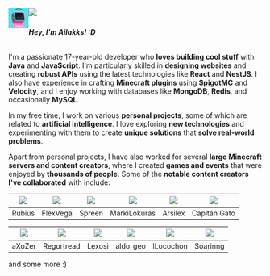 ![](https://hit.yhype.me/github/profile?user_id=44925968)
<img align='left' src='https://raw.githubusercontent.com/Ailakks/ailakks-profile/master/images/image-1.png' width='8%'>

###### **Hey, I'm Ailakks! :D**

I'm a passionate 17-year-old developer who **loves building cool stuff** with **Java** and **JavaScript**. I'm particularly skilled in **designing websites** and creating **robust APIs** using the latest technologies like **React** and **NestJS**. I also have experience in crafting **Minecraft plugins** using **SpigotMC** and **Velocity**, and I enjoy working with databases like **MongoDB**, **Redis**, and occasionally **MySQL**.

In my free time, I work on various **personal projects**, some of which are related to **artificial intelligence**. I love exploring **new technologies** and experimenting with them to create **unique solutions** that **solve real-world problems**.

Apart from personal projects, I have also worked for several **large Minecraft servers and content creators**, where I created **games and events** that were enjoyed by **thousands of people**. Some of the **notable content creators I've collaborated** with include:

| <img src="https://ailakks.com/static/media/rubius.067cbec5d761de8e225a.jpg" width='100px' /> | <img src="https://ailakks.com/static/media/flexvega.8fafc6be0281e2a08fad.jpg" width='100px' /> | <img src="https://ailakks.com/static/media/spreen.82a95b76dd748b323467.jpg" width='100px' /> | <img src="https://ailakks.com/static/media/marki_locuras.7e6d5dc47016ab4ac6b6.jpg" width='100px' /> | <img src="https://ailakks.com/static/media/arsilex.e699d5c54a0d5177e9cf.jpg" width='100px' /> | <img src="https://ailakks.com/static/media/capit%C3%A1n_gato.34d0be03b1fe1cb26063.jpg" width='100px' /> |
| ------------ | ------------ | ------------ | ------------ | ------------ | ------------ |
| Rubius | FlexVega | Spreen | MarkiLokuras | Arsilex | Capitán Gato |

| <img src="https://i.imgur.com/MxFeJXb.jpg" width='100px' /> | <img src="https://ailakks.com/static/media/regortread.669d7bfde922d88da14c.jpg" width='100px' /> | <img src="https://ailakks.com/static/media/lexosi.cd2cb60d8aa86bc456cc.jpg" width='100px' /> | <img src="https://ailakks.com/static/media/aldo_geo.b572d7c92a787b95ed62.jpg" width='100px' /> | <img src="https://ailakks.com/static/media/locochon.b5e21532c5a1707de05b.jpg" width='100px' /> | <img src="https://ailakks.com/static/media/soarinng.596267bebeade1940134.jpg" width='100px' />
| ------------ | ------------ | ------------ | ------------ | ------------ | ------------ |
| aXoZer | Regortread | Lexosi | aldo_geo | lLocochon | Soarinng |

and some more :)
